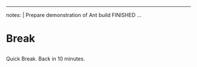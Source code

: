 
---
notes: |
    Prepare demonstration of Ant build
    FINISHED
...

# Break

## 

### 

Quick Break. Back in 10 minutes. 
